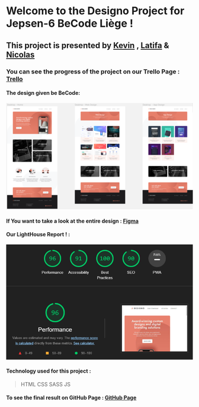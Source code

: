 # Welcome to the Designo Project for Jepsen-6 BeCode Liège !

## This project is presented by [Kevin](https://github.com/Kiks4000) , [Latifa](https://github.com/LeclercqL) & [Nicolas](https://github.com/lambertnicolas)
### You can see the progress of the project on our Trello Page : [Trello](https://trello.com/b/iqueOCi7/designo)

#### The design given be BeCode:

![designo](./Ressources/images/designo-project.png)

#### If You want to take a look at the entire design :  [Figma](https://www.figma.com/file/l95gv4piXhWCegSRZIXe3y/designo-becode?node-id=0%3A1)

#### Our LightHouse Report ! : 

![lighthouse](./Ressources/images/ALighthouseReport.png)

#### Technology used for this project :

> HTML
> CSS
> SASS
> JS

#### To see the final result on GitHub Page : [GitHub Page]()
